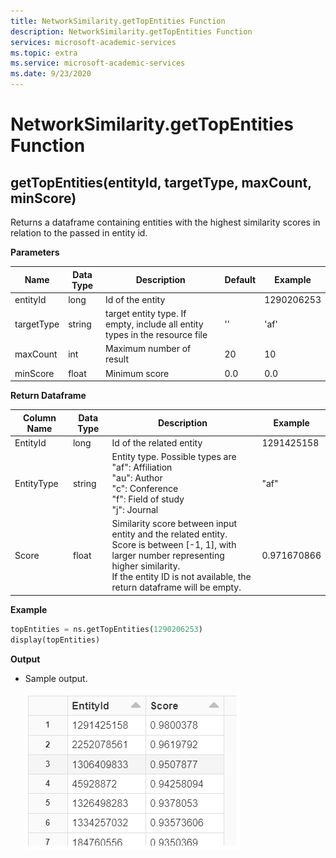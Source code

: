 ```yaml
---
title: NetworkSimilarity.getTopEntities Function
description: NetworkSimilarity.getTopEntities Function
services: microsoft-academic-services
ms.topic: extra
ms.service: microsoft-academic-services
ms.date: 9/23/2020
---
```

# NetworkSimilarity.getTopEntities Function

## getTopEntities(entityId, targetType, maxCount, minScore)

Returns a dataframe containing entities with the highest similarity scores in relation to the passed in entity id.

**Parameters**

Name | Data Type | Description | Default | Example
--- | --- | --- | --- | ---
entityId | long | Id of the entity | | 1290206253
targetType | string | target entity type. If empty, include all entity types in the resource file  | '' | 'af'
maxCount | int | Maximum number of result | 20 | 10
minScore | float | Minimum score | 0.0 | 0.0

**Return Dataframe**

Column Name | Data Type | Description | Example
--- | --- | --- | ---
EntityId | long | Id of the related entity | 1291425158
EntityType | string | Entity type. Possible types are <br> "af": Affiliation <br> "au": Author <br> "c": Conference <br> "f": Field of study <br> "j": Journal | "af"
Score | float | Similarity score between input entity and the related entity. <br> Score is between [-1, 1], with larger number representing higher similarity. <br> If the entity ID is not available, the return dataframe will be empty. | 0.971670866

**Example**

   ```python
   topEntities = ns.getTopEntities(1290206253)
   display(topEntities)
   ```

**Output**
- Sample output.

    ![GetTopEntities output](media/network-similarity/databricks-get-top-entities.png "GetTopEntities output")
